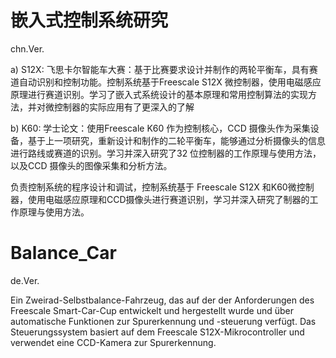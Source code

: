 # 嵌入式控制系统研究

chn.Ver.

a) S12X: 飞思卡尔智能车大赛：基于比赛要求设计并制作的两轮平衡车，具有赛道自动识别和控制功能。控制系统基于Freescale S12X 微控制器，使用电磁感应原理进行赛道识别。学习了嵌入式系统设计的基本原理和常用控制算法的实现方法，并对微控制器的实际应用有了更深入的了解

b) K60: 学士论文：使用Freescale K60 作为控制核心，CCD 摄像头作为采集设备，基于上一项研究，重新设计和制作的二轮平衡车，能够通过分析摄像头的信息进行路线或赛道的识别。学习并深入研究了32 位控制器的工作原理与使用方法，以及CCD 摄像头的图像采集和分析方法。

负责控制系统的程序设计和调试，控制系统基于 Freescale S12X 和K60微控制器，使用电磁感应原理和CCD摄像头进行赛道识别，学习并深入研究了制器的工作原理与使用方法。

# Balance_Car

de.Ver.

Ein Zweirad-Selbstbalance-Fahrzeug, das auf der der Anforderungen des Freescale Smart-Car-Cup entwickelt und hergestellt wurde und über automatische Funktionen zur Spurerkennung und -steuerung verfügt. Das Steuerungssystem basiert auf dem Freescale S12X-Mikrocontroller und verwendet eine CCD-Kamera zur Spurerkennung.


